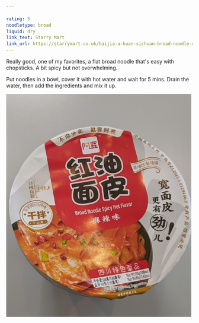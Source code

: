 ```yaml
---

rating: 5
noodletype: broad
liquid: dry
link_text: Starry Mart
link_url: https://starrymart.co.uk/baijia-a-kuan-sichuan-broad-noodle-chilli-oil-flavour-spicy-hot-bowl-110g.html
---
```


Really good, one of my favorites, a flat broad noodle that's easy with chopsticks.  A bit spicy but not overwhelming. 

Put noodles in a bowl, cover it with hot water and wait for 5 mins.  Drain the water, then add the ingredients and mix it up.  

![Baijia A-kuan Sichuan Broad Noodle Spicy Hot Flavor](images/001.jpg)